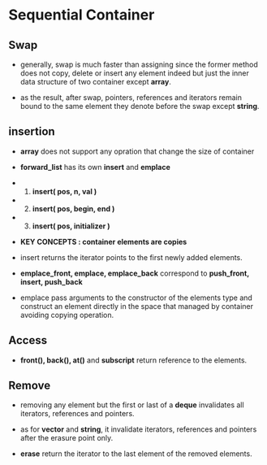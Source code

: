 # __Sequential Container__

## __Swap__

+ generally, swap is much faster than assigning since the former method does not copy, delete or insert any element indeed but just the inner data structure of two container except __array__.

+ as the result, after swap, pointers, references and iterators remain bound to the same element they denote before the swap except __string__.

## __insertion__

+ __array__ does not support any opration that change the size of container

+ __forward_list__ has its own __insert__ and __emplace__

+ 1. __insert( pos, n, val )__
+ 2. __insert( pos, begin, end )__
+ 3. __insert( pos, initializer )__

+ __KEY CONCEPTS : container elements are copies__

+ insert returns the iterator points to the first newly added elements.

+ __emplace_front, emplace, emplace_back__ correspond to __push_front, insert, push_back__
  
+ emplace pass arguments to the constructor of the elements type and construct an element directly in the space that managed by container avoiding copying operation.


## __Access__

+ __front(), back(), at()__ and __subscript__ return reference to the elements.

## __Remove__

+ removing any element but the first or last of a __deque__ invalidates all iterators, references and pointers.

+ as for __vector__ and __string__, it invalidate iterators, references and pointers after the erasure point only.

+ __erase__ return the iterator to the last element of the removed elements.
